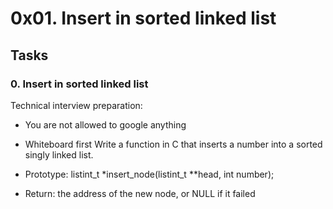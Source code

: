 # 0x01. Insert in sorted linked list

## Tasks

### 0. Insert in sorted linked list
Technical interview preparation:

- You are not allowed to google anything
- Whiteboard first
Write a function in C that inserts a number into a sorted singly linked list.

- Prototype: listint_t *insert_node(listint_t **head, int number);
- Return: the address of the new node, or NULL if it failed
